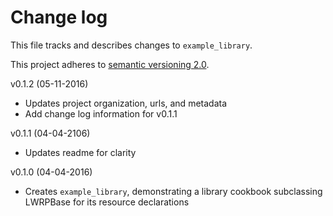 # Change log

This file tracks and describes changes to `example_library`.

This project adheres to [semantic versioning 2.0][semver].

v0.1.2 (05-11-2016)

- Updates project organization, urls, and metadata
- Add change log information for v0.1.1

v0.1.1 (04-04-2106)

- Updates readme for clarity

v0.1.0 (04-04-2016)

- Creates `example_library`, demonstrating a library cookbook subclassing LWRPBase for its resource declarations

[semver]: http://semver.org/
